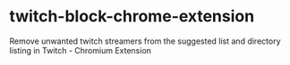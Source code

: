 # twitch-block-chrome-extension

Remove unwanted twitch streamers from the suggested list and directory listing in Twitch - Chromium Extension
